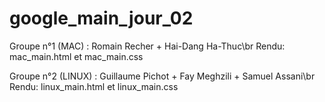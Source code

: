 # google_main_jour_02


Groupe n°1 (MAC) : Romain Recher + Hai-Dang Ha-Thuc\br
Rendu: mac_main.html et mac_main.css

Groupe n°2 (LINUX) : Guillaume Pichot + Fay Meghzili + Samuel Assani\br
Rendu: linux_main.html et linux_main.css
